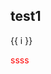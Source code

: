 ## test1
<span v-for="i in 3">{{ i }} </span>
<div class="test">ssss</div>
<ViewTransition></ViewTransition>
<style>
  .test {
    color:red
  }
</style>